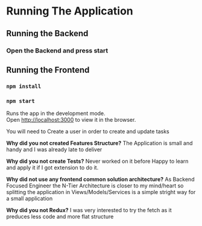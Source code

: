 # Running The Application

## Running the Backend

### Open the Backend and press start

## Running the Frontend

### `npm install`

### `npm start`

Runs the app in the development mode.\
Open [http://localhost:3000](http://localhost:3000) to view it in the browser.

You will need to Create a user in order to create and update tasks

**Why did you not created Features Structure?**
The Application is small and handy and I was already late to deliver

**Why did you not create Tests?**
Never worked on it before Happy to learn and apply it if I got extension to do it.

**Why did not use any frontend common solution architecture?**
As Backend Focused Engineer the N-Tier Architecture is closer to my mind/heart so splitting the application in Views/Models/Services is a simple stright way for a small application

**Why did you not Redux?**
I was very interested to try the fetch as it preduces less code and more flat structure
